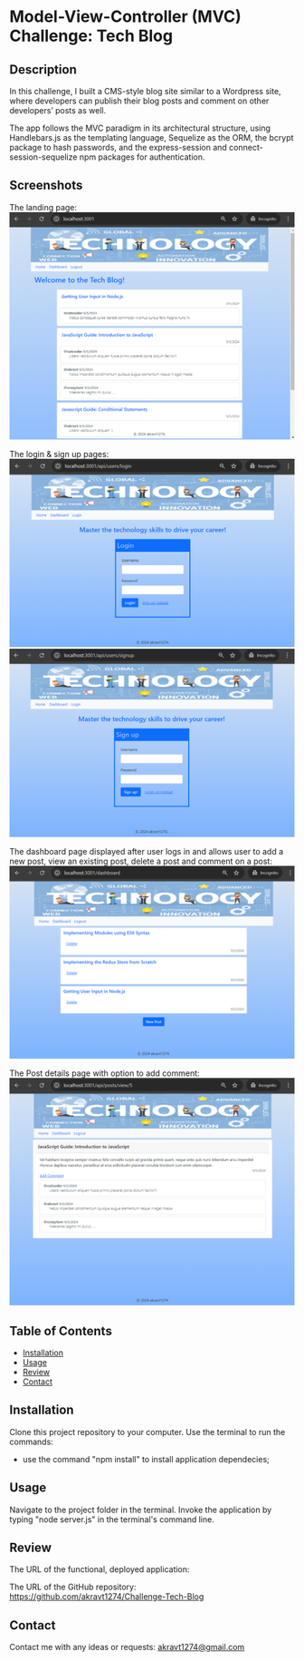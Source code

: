 # Model-View-Controller (MVC) Challenge: Tech Blog

## Description
In this challenge, I built a CMS-style blog site similar to a Wordpress site, where developers can publish their blog posts and comment on other developers’ posts as well.

The app follows the MVC paradigm in its architectural structure, using Handlebars.js as the templating language, Sequelize as the ORM, the bcrypt package to hash passwords, and the express-session and connect-session-sequelize npm packages for authentication.

## Screenshots
The landing page:
    ![alt text](/public/assets/image-3.png)

The login & sign up pages:
    ![alt text](/public/assets/image-5.png)
    ![alt text](/public/assets/image-8.png)

The dashboard page displayed after user logs in and allows user to add a new post, view an existing post, delete a post and comment on a post:
    ![alt text](/public/assets/image-1.png)

The Post details page with option to add comment:
    ![alt text](/public/assets/image-4.png)

## Table of Contents
* [Installation](#installation)
* [Usage](#usage)
* [Review](#review)
* [Contact](#contact)

## Installation
Clone this project repository to your computer. 
Use the terminal to run the commands:
- use the command "npm install" to install application dependecies;

## Usage
Navigate to the project folder in the terminal. Invoke the application by typing "node server.js" in the terminal's command line. 

## Review
The URL of the functional, deployed application:

The URL of the GitHub repository: https://github.com/akravt1274/Challenge-Tech-Blog

## Contact
Contact me with any ideas or requests: akravt1274@gmail.com
